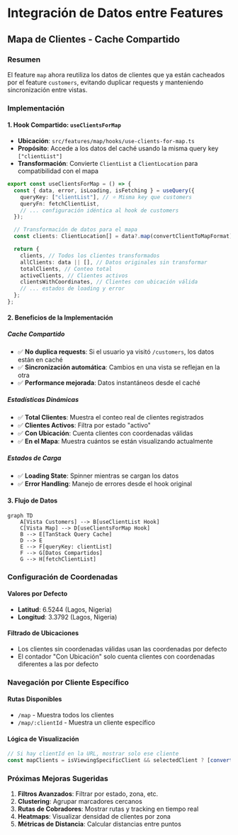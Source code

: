 # Integración de Datos entre Features

## Mapa de Clientes - Cache Compartido

### Resumen

El feature `map` ahora reutiliza los datos de clientes que ya están cacheados por el feature `customers`, evitando duplicar requests y manteniendo sincronización entre vistas.

### Implementación

#### 1. Hook Compartido: `useClientsForMap`

- **Ubicación**: `src/features/map/hooks/use-clients-for-map.ts`
- **Propósito**: Accede a los datos del caché usando la misma query key `["clientList"]`
- **Transformación**: Convierte `ClientList` a `ClientLocation` para compatibilidad con el mapa

```typescript
export const useClientsForMap = () => {
  const { data, error, isLoading, isFetching } = useQuery({
    queryKey: ["clientList"], // ⭐ Misma key que customers
    queryFn: fetchClientList,
    // ... configuración idéntica al hook de customers
  });

  // Transformación de datos para el mapa
  const clients: ClientLocation[] = data?.map(convertClientToMapFormat) || [];

  return {
    clients, // Todos los clientes transformados
    allClients: data || [], // Datos originales sin transformar
    totalClients, // Conteo total
    activeClients, // Clientes activos
    clientsWithCoordinates, // Clientes con ubicación válida
    // ... estados de loading y error
  };
};
```

#### 2. Beneficios de la Implementación

##### Cache Compartido

- ✅ **No duplica requests**: Si el usuario ya visitó `/customers`, los datos están en caché
- ✅ **Sincronización automática**: Cambios en una vista se reflejan en la otra
- ✅ **Performance mejorada**: Datos instantáneos desde el caché

##### Estadísticas Dinámicas

- ✅ **Total Clientes**: Muestra el conteo real de clientes registrados
- ✅ **Clientes Activos**: Filtra por estado "activo"
- ✅ **Con Ubicación**: Cuenta clientes con coordenadas válidas
- ✅ **En el Mapa**: Muestra cuántos se están visualizando actualmente

##### Estados de Carga

- ✅ **Loading State**: Spinner mientras se cargan los datos
- ✅ **Error Handling**: Manejo de errores desde el hook original

#### 3. Flujo de Datos

```mermaid
graph TD
    A[Vista Customers] --> B[useClientList Hook]
    C[Vista Map] --> D[useClientsForMap Hook]
    B --> E[TanStack Query Cache]
    D --> E
    E --> F[queryKey: clientList]
    F --> G[Datos Compartidos]
    G --> H[fetchClientList]
```

### Configuración de Coordenadas

#### Valores por Defecto

- **Latitud**: 6.5244 (Lagos, Nigeria)
- **Longitud**: 3.3792 (Lagos, Nigeria)

#### Filtrado de Ubicaciones

- Los clientes sin coordenadas válidas usan las coordenadas por defecto
- El contador "Con Ubicación" solo cuenta clientes con coordenadas diferentes a las por defecto

### Navegación por Cliente Específico

#### Rutas Disponibles

- `/map` - Muestra todos los clientes
- `/map/:clientId` - Muestra un cliente específico

#### Lógica de Visualización

```typescript
// Si hay clientId en la URL, mostrar solo ese cliente
const mapClients = isViewingSpecificClient && selectedClient ? [convertClientToMapFormat(selectedClient)] : clients; // Sino, mostrar todos los clientes del caché
```

### Próximas Mejoras Sugeridas

1. **Filtros Avanzados**: Filtrar por estado, zona, etc.
2. **Clustering**: Agrupar marcadores cercanos
3. **Rutas de Cobradores**: Mostrar rutas y tracking en tiempo real
4. **Heatmaps**: Visualizar densidad de clientes por zona
5. **Métricas de Distancia**: Calcular distancias entre puntos
